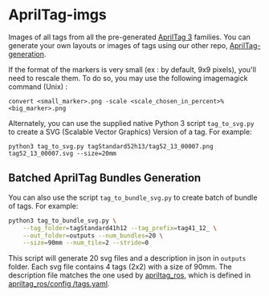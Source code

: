 AprilTag-imgs
=============

Images of all tags from all the pre-generated [AprilTag 3](https://github.com/AprilRobotics/apriltags) families. You can generate your own layouts or images of tags using our other repo, [AprilTag-generation](https://github.com/AprilRobotics/apriltag-generation).

If the format of the markers is very small (ex : by default, 9x9 pixels), you'll need to rescale them. To do so, you may use the following imagemagick command (Unix) : 

~~~
convert <small_marker>.png -scale <scale_chosen_in_percent>% <big_marker>.png
~~~

Alternately, you can use the supplied native Python 3 script `tag_to_svg.py` to create a SVG (Scalable Vector Graphics) Version of a tag. For example:
~~~
python3 tag_to_svg.py tagStandard52h13/tag52_13_00007.png tag52_13_00007.svg --size=20mm
~~~

## Batched AprilTag Bundles Generation
You can also use the script `tag_to_bundle_svg.py` to create batch of bundle of tags. For example:
```bash
python3 tag_to_bundle_svg.py \
    --tag_folder=tagStandard41h12 --tag_prefix=tag41_12_ \
    --out_folder=outputs --num_bundles=20 \
    --size=90mm --num_tile=2 --stride=0
```
This script will generate 20 svg files and a description in json in `outputs` folder. Each svg file contains 4 tags (2x2) with a size of 90mm. The description file matches the one used by [apriltag_ros](https://github.com/AprilRobotics/apriltag_ros), which is defined in [apriltag_ros/config
/tags.yaml](https://github.com/AprilRobotics/apriltag_ros/blob/master/apriltag_ros/config/tags.yaml).